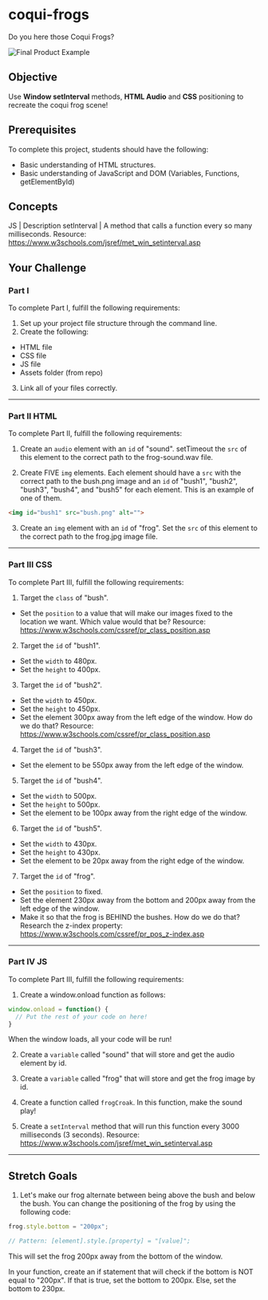 # coqui-frogs

Do you here those Coqui Frogs?

![Final Product Example](https://github.com/junior-devleague/coqui-frogs/blob/master/assets/example.png)

## Objective

Use **Window setInterval** methods, **HTML Audio** and **CSS** positioning to recreate the coqui frog scene!

## Prerequisites

To complete this project, students should have the following:
* Basic understanding of HTML structures.
* Basic understanding of JavaScript and DOM (Variables, Functions, getElementById)

## Concepts

JS | Description
setInterval | A method that calls a function every so many milliseconds. Resource: https://www.w3schools.com/jsref/met_win_setinterval.asp

## Your Challenge

### Part I

To complete Part I, fulfill the following requirements:
1. Set up your project file structure through the command line.
2. Create the following:
* HTML file
* CSS file
* JS file
* Assets folder (from repo)
3. Link all of your files correctly.

---

### Part II HTML

To complete Part II, fulfill the following requirements:

1. Create an ```audio``` element with an ```id``` of "sound". setTimeout the ```src``` of this element to the correct path to the frog-sound.wav file.

2. Create FIVE ```img``` elements. Each element should have a ```src``` with the correct path to the bush.png image and an ```id``` of "bush1", "bush2", "bush3", "bush4", and "bush5" for each element. This is an example of one of them.

``` html
<img id="bush1" src="bush.png" alt="">
```

3. Create an ```img``` element with an ```id``` of "frog". Set the ```src``` of this element to the correct path to the frog.jpg image file.

---

### Part III CSS

To complete Part III, fulfill the following requirements:
1. Target the ```class``` of "bush".
* Set the ```position``` to a value that will make our images fixed to the location we want. Which value would that be? Resource: https://www.w3schools.com/cssref/pr_class_position.asp

2. Target the ```id``` of "bush1".
* Set the ```width``` to 480px.
* Set the ```height``` to 400px.

3. Target the ```id``` of "bush2".
* Set the ```width``` to 450px.
* Set the ```height``` to 450px.
* Set the element 300px away from the left edge of the window. How do we do that? Resource: https://www.w3schools.com/cssref/pr_class_position.asp

4. Target the ```id``` of "bush3".
* Set the element to be 550px away from the left edge of the window.

5. Target the ```id``` of "bush4".
* Set the ```width``` to 500px.
* Set the ```height``` to 500px.
* Set the element to be 100px away from the right edge of the window.

6. Target the ```id``` of "bush5".
* Set the ```width``` to 430px.
* Set the ```height``` to 430px.
* Set the element to be 20px away from the right edge of the window.

7. Target the ```id``` of "frog".
* Set the ```position``` to fixed.
* Set the element 230px away from the bottom and 200px away from the left edge of the window.
* Make it so that the frog is BEHIND the bushes. How do we do that? Research the z-index property: https://www.w3schools.com/cssref/pr_pos_z-index.asp

---

### Part IV JS

To complete Part III, fulfill the following requirements:
1. Create a window.onload function as follows:

``` javascript
window.onload = function() {
  // Put the rest of your code on here!
}
```
When the window loads, all your code will be run!

2. Create a ```variable``` called "sound" that will store and get the audio element by id.

3. Create a ```variable``` called "frog" that will store and get the frog image by id.

4. Create a function called ```frogCroak```. In this function, make the sound play!

5. Create a ```setInterval``` method that will run this function every 3000 milliseconds (3 seconds). Resource: https://www.w3schools.com/jsref/met_win_setinterval.asp

---

## Stretch Goals
1. Let's make our frog alternate between being above the bush and below the bush. You can change the positioning of the frog by using the following code:

``` javascript
frog.style.bottom = "200px";

// Pattern: [element].style.[property] = "[value]"; 
```
This will set the frog 200px away from the bottom of the window.

In your function, create an if statement that will check if the bottom is NOT equal to "200px". If that is true, set the bottom to 200px. Else, set the bottom to 230px.
